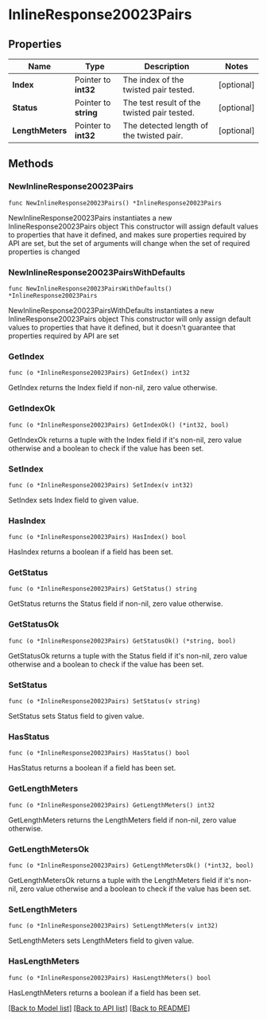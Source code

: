 # InlineResponse20023Pairs

## Properties

Name | Type | Description | Notes
------------ | ------------- | ------------- | -------------
**Index** | Pointer to **int32** | The index of the twisted pair tested. | [optional] 
**Status** | Pointer to **string** | The test result of the twisted pair tested. | [optional] 
**LengthMeters** | Pointer to **int32** | The detected length of the twisted pair. | [optional] 

## Methods

### NewInlineResponse20023Pairs

`func NewInlineResponse20023Pairs() *InlineResponse20023Pairs`

NewInlineResponse20023Pairs instantiates a new InlineResponse20023Pairs object
This constructor will assign default values to properties that have it defined,
and makes sure properties required by API are set, but the set of arguments
will change when the set of required properties is changed

### NewInlineResponse20023PairsWithDefaults

`func NewInlineResponse20023PairsWithDefaults() *InlineResponse20023Pairs`

NewInlineResponse20023PairsWithDefaults instantiates a new InlineResponse20023Pairs object
This constructor will only assign default values to properties that have it defined,
but it doesn't guarantee that properties required by API are set

### GetIndex

`func (o *InlineResponse20023Pairs) GetIndex() int32`

GetIndex returns the Index field if non-nil, zero value otherwise.

### GetIndexOk

`func (o *InlineResponse20023Pairs) GetIndexOk() (*int32, bool)`

GetIndexOk returns a tuple with the Index field if it's non-nil, zero value otherwise
and a boolean to check if the value has been set.

### SetIndex

`func (o *InlineResponse20023Pairs) SetIndex(v int32)`

SetIndex sets Index field to given value.

### HasIndex

`func (o *InlineResponse20023Pairs) HasIndex() bool`

HasIndex returns a boolean if a field has been set.

### GetStatus

`func (o *InlineResponse20023Pairs) GetStatus() string`

GetStatus returns the Status field if non-nil, zero value otherwise.

### GetStatusOk

`func (o *InlineResponse20023Pairs) GetStatusOk() (*string, bool)`

GetStatusOk returns a tuple with the Status field if it's non-nil, zero value otherwise
and a boolean to check if the value has been set.

### SetStatus

`func (o *InlineResponse20023Pairs) SetStatus(v string)`

SetStatus sets Status field to given value.

### HasStatus

`func (o *InlineResponse20023Pairs) HasStatus() bool`

HasStatus returns a boolean if a field has been set.

### GetLengthMeters

`func (o *InlineResponse20023Pairs) GetLengthMeters() int32`

GetLengthMeters returns the LengthMeters field if non-nil, zero value otherwise.

### GetLengthMetersOk

`func (o *InlineResponse20023Pairs) GetLengthMetersOk() (*int32, bool)`

GetLengthMetersOk returns a tuple with the LengthMeters field if it's non-nil, zero value otherwise
and a boolean to check if the value has been set.

### SetLengthMeters

`func (o *InlineResponse20023Pairs) SetLengthMeters(v int32)`

SetLengthMeters sets LengthMeters field to given value.

### HasLengthMeters

`func (o *InlineResponse20023Pairs) HasLengthMeters() bool`

HasLengthMeters returns a boolean if a field has been set.


[[Back to Model list]](../README.md#documentation-for-models) [[Back to API list]](../README.md#documentation-for-api-endpoints) [[Back to README]](../README.md)


